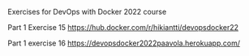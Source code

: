 Exercises for DevOps with Docker 2022 course

Part 1 Exercise 15 https://hub.docker.com/r/hikiantti/devopsdocker22

Part 1 exercise 16 https://devopsdocker2022paavola.herokuapp.com/
